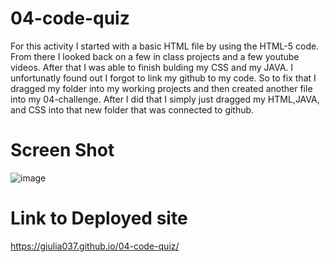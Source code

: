 # 04-code-quiz
For this activity I started with a basic HTML file by using the HTML-5 code. From there I looked back on a few in class projects and a few youtube videos. After that I was able to finish bulding my CSS and my JAVA. I unfortunatly found out I forgot to link my github to my code. So to fix that I dragged my folder into my working projects and then created another file into my 04-challenge. After I did that I simply just dragged my HTML,JAVA, and CSS into that new folder that was connected to github.

# Screen Shot 

![image](https://user-images.githubusercontent.com/114687261/199779232-c8142884-43fe-490d-8950-ccfcb8d8bb9f.png)


# Link to Deployed site

https://giulia037.github.io/04-code-quiz/